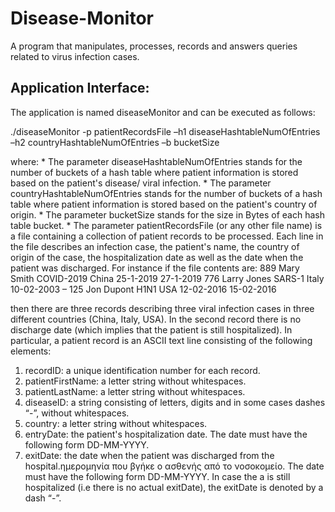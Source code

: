 # Disease-Monitor

A program that manipulates, processes, records and answers queries related to virus infection cases. 

## Application Interface:
 
The application is named diseaseMonitor and can be executed as follows: 

./diseaseMonitor -p patientRecordsFile –h1 diseaseHashtableNumOfEntries –h2 countryHashtableNumOfEntries –b bucketSize 

where:
    * The parameter diseaseHashtableNumOfEntries stands for the number of buckets of a hash table where patient information is stored based on the patient's disease/ viral infection.
    * The parameter countryHashtableNumOfEntries stands for the number of buckets of a hash table where patient information is stored based on the patient's country of origin.
    * The parameter bucketSize stands for the size in Bytes of each hash table bucket.
    * The parameter patientRecordsFile (or any other file name) is a file containing a collection of patient records to  be processed. Each line in the file describes an               infection case, the patient's name, the country of origin of the case,  the hospitalization date as well as the date when the patient was discharged. For instance if the         file contents  are:
                889 Mary Smith COVID-2019 China 25-1-2019 27-1-2019
                776 Larry Jones SARS-1 Italy 10-02-2003 –
                125 Jon Dupont H1N1 USA 12-02-2016 15-02-2016
       
   then there are three records describing three viral infection cases in three different countries (China, Italy, USA). In the second record there is no discharge date            (which implies that the patient is still hospitalized). In particular, a patient record is an ASCII text line consisting of the following elements:
      
   1. recordID: a unique identification number for each record.
   2. patientFirstName: a letter string without whitespaces.
   3. patientLastName: a letter string without whitespaces.
   4. diseaseID: a string consisting of letters, digits and in some cases dashes “-”, without whitespaces.
   5. country: a letter string without whitespaces.
   6. entryDate: the patient's hospitalization date. The date must have the following form DD-MM-YYYY.
   7. exitDate: the date when the patient was discharged from the hospital.ημερομηνία που βγήκε ο ασθενής από το νοσοκομείο.  The date must have the following form 
         DD-MM-YYYY. In case the a is still hospitalized (i.e there is no actual exitDate), the exitDate is denoted by a dash “-”.

    
                
                
      
